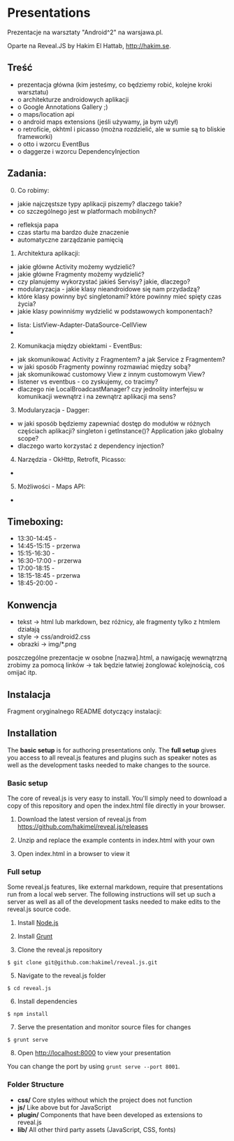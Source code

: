 # Presentations  

Prezentacje na warsztaty "Android^2" na warsjawa.pl.

Oparte na Reveal.JS by Hakim El Hattab, http://hakim.se.


## Treść

* prezentacja główna (kim jesteśmy, co będziemy robić, kolejne kroki warsztatu)
* o architekturze androidowych aplikacji
* o Google Annotations Gallery ;)
* o maps/location api
* o android maps extensions (jeśli używamy, ja bym użył)
* o retroficie, okhtml i picasso (można rozdzielić, ale w sumie są to bliskie frameworki)
* o otto i wzorcu EventBus
* o daggerze i wzorcu DependencyInjection


## Zadania:

0. Co robimy:
* jakie najczęstsze typy aplikacji piszemy? dlaczego takie?
* co szczególnego jest w platformach mobilnych?
- refleksja papa
- czas startu ma bardzo duże znaczenie
- automatyczne zarządzanie pamięcią

1. Architektura aplikacji:
* jakie główne Activity możemy wydzielić?
* jakie główne Fragmenty możemy wydzielić?
* czy planujemy wykorzystać jakieś Servisy? jakie, dlaczego?
* modularyzacja - jakie klasy nieandroidowe się nam przydadzą?
* które klasy powinny być singletonami? które powinny mieć spięty czas życia?
* jakie klasy powinniśmy wydzielić w podstawowych komponentach? 
- lista: ListView-Adapter-DataSource-CellView
- 

2. Komunikacja między obiektami - EventBus:
* jak skomunikować Activity z Fragmentem? a jak Service z Fragmentem?
* w jaki sposób Fragmenty powinny rozmawiać między sobą?
* jak skomunikować customowy View z innym customowym View?
* listener vs eventbus - co zyskujemy, co tracimy?
* dlaczego nie LocalBroadcastManager? czy jednolity interfejsu w komunikacji wewnątrz i na zewnątrz aplikacji ma sens?

3. Modularyzacja - Dagger:
* w jaki sposób będziemy zapewniać dostęp do modułów w różnych częściach aplikacji? singleton i getInstance()? Application jako globalny scope?
* dlaczego warto korzystać z dependency injection?

4. Narzędzia - OkHttp, Retrofit, Picasso:
* 

5. Możliwości - Maps API:
* 


## Timeboxing:

* 13:30-14:45 - 
* 14:45-15:15 - przerwa
* 15:15-16:30 -
* 16:30-17:00 - przerwa
* 17:00-18:15 -
* 18:15-18:45 - przerwa
* 18:45-20:00 - 


## Konwencja

* tekst   -> html lub markdown, bez różnicy, ale fragmenty tylko z htmlem działają
* style   -> css/android2.css
* obrazki -> img/*.png

poszczególne prezentacje w osobne [nazwa].html, a nawigację wewnątrzną zrobimy za pomocą linków -> tak będzie łatwiej żonglować kolejnością, coś omijać itp.


## Instalacja

Fragment oryginalnego README dotyczący instalacji:

## Installation

The **basic setup** is for authoring presentations only. The **full setup** gives you access to all reveal.js features and plugins such as speaker notes as well as the development tasks needed to make changes to the source.

### Basic setup

The core of reveal.js is very easy to install. You'll simply need to download a copy of this repository and open the index.html file directly in your browser.

1. Download the latest version of reveal.js from <https://github.com/hakimel/reveal.js/releases>

2. Unzip and replace the example contents in index.html with your own

3. Open index.html in a browser to view it


### Full setup

Some reveal.js features, like external markdown, require that presentations run from a local web server. The following instructions will set up such a server as well as all of the development tasks needed to make edits to the reveal.js source code.

1. Install [Node.js](http://nodejs.org/)

2. Install [Grunt](http://gruntjs.com/getting-started#installing-the-cli)

4. Clone the reveal.js repository
```
$ git clone git@github.com:hakimel/reveal.js.git
```

5. Navigate to the reveal.js folder
```
$ cd reveal.js
```

6. Install dependencies
```
$ npm install
```

7. Serve the presentation and monitor source files for changes
```
$ grunt serve
```

8. Open <http://localhost:8000> to view your presentation

You can change the port by using `grunt serve --port 8001`.


### Folder Structure
- **css/** Core styles without which the project does not function
- **js/** Like above but for JavaScript
- **plugin/** Components that have been developed as extensions to reveal.js
- **lib/** All other third party assets (JavaScript, CSS, fonts)

